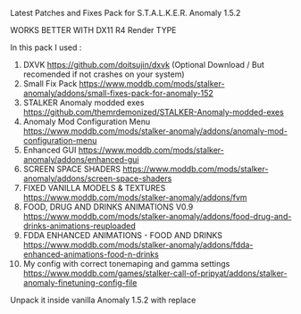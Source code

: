 Latest Patches and Fixes Pack for S.T.A.L.K.E.R. Anomaly 1.5.2

WORKS BETTER WITH DX11 R4 Render TYPE

In this pack I used :

1. DXVK https://github.com/doitsujin/dxvk (Optional Download / But recomended if not crashes on your system)
2. Small Fix Pack https://www.moddb.com/mods/stalker-anomaly/addons/small-fixes-pack-for-anomaly-152
3. STALKER Anomaly modded exes https://github.com/themrdemonized/STALKER-Anomaly-modded-exes
4. Anomaly Mod Configuration Menu https://www.moddb.com/mods/stalker-anomaly/addons/anomaly-mod-configuration-menu
5. Enhanced GUI https://www.moddb.com/mods/stalker-anomaly/addons/enhanced-gui
6. SCREEN SPACE SHADERS https://www.moddb.com/mods/stalker-anomaly/addons/screen-space-shaders
7. FIXED VANILLA MODELS & TEXTURES https://www.moddb.com/mods/stalker-anomaly/addons/fvm
8. FOOD, DRUG AND DRINKS ANIMATIONS V0.9 https://www.moddb.com/mods/stalker-anomaly/addons/food-drug-and-drinks-animations-reuploaded
9. FDDA ENHANCED ANIMATIONS - FOOD AND DRINKS https://www.moddb.com/mods/stalker-anomaly/addons/fdda-enhanced-animations-food-n-drinks
10. My config with correct tonemaping and gamma settings https://www.moddb.com/games/stalker-call-of-pripyat/addons/stalker-anomaly-finetuning-config-file

Unpack it inside vanilla Anomaly 1.5.2 with replace
